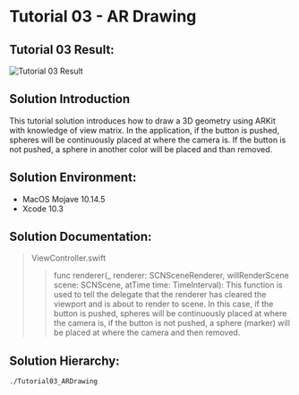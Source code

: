Tutorial 03 - AR Drawing
====================

## Tutorial 03 Result:
![Tutorial 03 Result](https://github.com/jingyangcarl/Resources/blob/master/ARKitTutorial/Tutorial03_ARDrawing/result.gif)

## Solution Introduction
This tutorial solution introduces how to draw a 3D geometry using ARKit with knowledge of view matrix. In the application, if the button is pushed, spheres will be continuously placed at where the camera is. If the button is not pushed, a sphere in another color will be placed and than removed.

## Solution Environment:
* MacOS Mojave 10.14.5
* Xcode 10.3

## Solution Documentation:
> ViewController.swift
>
>> func renderer(_ renderer: SCNSceneRenderer, willRenderScene scene: SCNScene, atTime time: TimeInterval): This function is used to tell the delegate that the renderer has cleared the viewport and is about to render to scene. In this case, if the button is pushed, spheres will be continuously placed at where the camera is, if the button is not pushed, a sphere (marker) will be placed at where the camera and then removed.
>

## Solution Hierarchy:
```
./Tutorial03_ARDrawing

```
